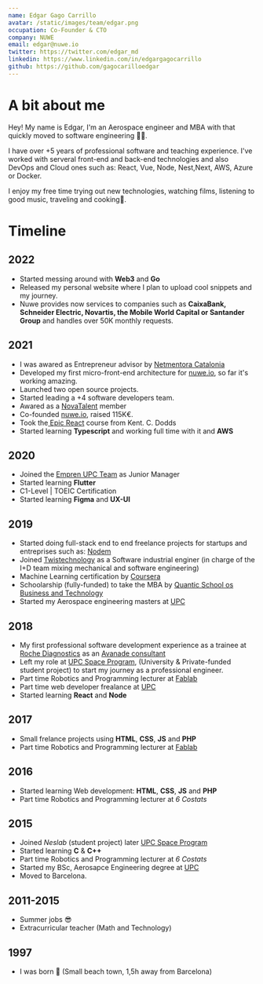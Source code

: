 ```yaml
---
name: Edgar Gago Carrillo
avatar: /static/images/team/edgar.png
occupation: Co-Founder & CTO
company: NUWE
email: edgar@nuwe.io
twitter: https://twitter.com/edgar_md
linkedin: https://www.linkedin.com/in/edgargagocarrillo
github: https://github.com/gagocarilloedgar
---
```


# A bit about me

Hey! My name is Edgar, I'm an Aerospace engineer and MBA with that quickly moved to software engineering 👨‍💻. 

I have over +5 years of  professional software and teaching experience. I've worked with serveral front-end and back-end technologies and also DevOps and Cloud ones such as:
React, Vue, Node, Nest,Next, AWS, Azure or Docker.

I enjoy my free time trying out new technologies, watching films, listening to good music, traveling and cooking🤩.

# Timeline

## 2022

- Started messing around with **Web3** and **Go**
- Released my personal website where I plan to upload cool snippets and my journey.
- Nuwe provides now services to companies such as **CaixaBank, Schneider Electric, Novartis, the Mobile World Capital or Santander Group** and handles over 50K monthly requests.

## 2021

- I was awared as Entrepreneur advisor by  [Netmentora Catalonia](https://netmentoracatalunya.org)
- Developed my first micro-front-end architecture for [nuwe.io](nuwe.io), so far it's working amazing.
- Launched two open source projects.
- Started leading a +4 software developers team.
- Awared as a [NovaTalent](https://www.novatalent.com) member
- Co-founded [nuwe.io](nuwe.io), raised 115K€.
- Took the[ Epic React](https://epicreact.dev) course from Kent. C. Dodds
- Started learning **Typescript** and working full time with it and **AWS** 


## 2020
- Joined the [Empren UPC Team](https://www.upc.edu/emprenupc/ca) as Junior Manager
- Started learning **Flutter**
- C1-Level | TOEIC Certification
- Started learning **Figma** and **UX-UI**


## 2019
- Started doing full-stack end to end freelance projects for startups and entreprises such as: [Nodem](https://www.linkedin.com/company/nodem-security/)
- Joined [Twistechnology](http://twistechnology.com) as a Software industrial enginer (in charge of the I+D team mixing mechanical and software engineering)
- Machine Learning certification by [Coursera](https://www.coursera.org/browse/data-science/machine-learning)
- Schoolarship (fully-funded) to take the MBA by [Quantic School os Business and Technology](https://quantic.edu)
- Started my Aerospace engineering masters at [UPC](https://eseiaat.upc.edu/ca/estudis/estudis-en-enginyeria-aeroespacial/master-universitari-en-enginyeria-aeronautica)

## 2018
- My first professional software development experience as a trainee at [Roche Diagnostics](https://www.roche.es/es_es/Diagnostics.html) as an [Avanade consultant](https://www.avanade.com/es-es)
- Left my role at [UPC Space Program](https://upcprogram.space), (University & Private-funded student project) to start my journey as a professional engineer.
- Part time Robotics and Programming lecturer at [Fablab](https://eseiaat.upc.edu/ca/projectes-estudiants/fablab)
- Part time web developer frealance at [UPC](https://www.upc.edu)
- Started learning **React** and **Node**


## 2017
- Small frelance projects using **HTML**, **CSS**, **JS** and **PHP**
- Part time Robotics and Programming lecturer at [Fablab](https://eseiaat.upc.edu/ca/projectes-estudiants/fablab)


## 2016
- Started learning Web development: **HTML**, **CSS**, **JS** and **PHP**
- Part time Robotics and Programming lecturer at *6 Costats*


## 2015
- Joined *Neslab* (student project) later [UPC Space Program](https://upcprogram.space)
- Started learning **C** & **C++**
- Part time Robotics and Programming lecturer at *6 Costats*
- Started my BSc, Aerosapce Engineering degree at [UPC](https://www.upc.edu/ca/graus/enginyeria-en-vehicles-aeroespacials-terrassa-eseiaat)
- Moved to Barcelona.

## 2011-2015
- Summer jobs 😎
- Extracurricular teacher (Math and Technology) 

## 1997
- I was born 🐣 (Small beach town, 1,5h away from Barcelona)










